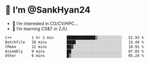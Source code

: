 # 👋 I’m @SankHyan24

- 👀 I’m interested in CG/CV/HPC...
- 🌱 I’m learning CS&T in ZJU.

<!---
SankHyan24/SankHyan24 is a ✨ special ✨ repository because its `README.md` (this file) appears on your GitHub profile.
You can click the Preview link to take a look at your changes.
--->
<!--START_SECTION:waka-->

```txt
C++         1 hr 1 min      █████████████▒░░░░░░░░░░░   52.93 %
Batchfile   18 mins         ████░░░░░░░░░░░░░░░░░░░░░   15.44 %
CMake       12 mins         ██▓░░░░░░░░░░░░░░░░░░░░░░   10.91 %
Assembly    9 mins          ██░░░░░░░░░░░░░░░░░░░░░░░   07.85 %
Other       6 mins          █▒░░░░░░░░░░░░░░░░░░░░░░░   05.24 %
```

<!--END_SECTION:waka-->
